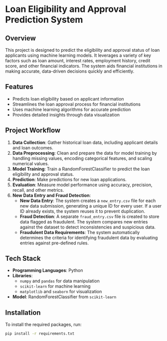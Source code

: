 # Loan Eligibility and Approval Prediction System

## Overview
This project is designed to predict the eligibility and approval status of loan applicants using machine learning models. It leverages a variety of key factors such as loan amount, interest rates, employment history, credit score, and other financial indicators. The system aids financial institutions in making accurate, data-driven decisions quickly and efficiently.

## Features
- Predicts loan eligibility based on applicant information
- Streamlines the loan approval process for financial institutions
- Uses machine learning algorithms for accurate prediction
- Provides detailed insights through data visualization

## Project Workflow
1. **Data Collection**: Gather historical loan data, including applicant details and loan outcomes.
2. **Data Preprocessing**: Clean and prepare the data for model training by handling missing values, encoding categorical features, and scaling numerical values.
3. **Model Training**: Train a RandomForestClassifier to predict the loan eligibility and approval status.
4. **Prediction**: Make predictions for new loan applications.
5. **Evaluation**: Measure model performance using accuracy, precision, recall, and other metrics.
6. **New Data Entry and Fraud Detection**:
    - **New Data Entry**: The system creates a `new_entry.csv` file for each new data submission, generating a unique ID for every user. If a user ID already exists, the system reuses it to prevent duplication.
    - **Fraud Detection**: A separate `fraud_entry.csv` file is created to store data flagged as fraudulent. The system compares new entries against the dataset to detect inconsistencies and suspicious data.
    - **Fraudulent Data Requirements**: The system automatically determines the criteria for identifying fraudulent data by evaluating entries against pre-defined rules.

## Tech Stack
- **Programming Languages**: Python
- **Libraries**:
  - `numpy` and `pandas` for data manipulation
  - `scikit-learn` for machine learning
  - `matplotlib` and `seaborn` for visualization
- **Model**: RandomForestClassifier from `scikit-learn`

## Installation

To install the required packages, run:

```bash
pip install -r requirements.txt
